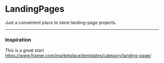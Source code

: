 # LandingPages
Just a convenient place to store landing-page projects.

---
### Inspiration
This is a great start <br>
https://www.framer.com/marketplace/templates/category/landing-page/
